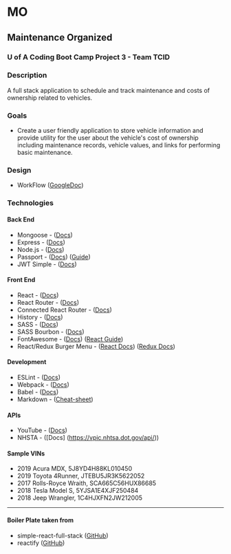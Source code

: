 # MO
## Maintenance Organized
### U of A Coding Boot Camp Project 3 - Team TCID

### Description
A full stack application to schedule and track maintenance and costs of ownership related to vehicles.


### Goals
 - Create a user friendly application to store vehicle information and provide utility for the user about the vehicle's cost of ownership including maintenance records, vehicle values, and links for performing basic maintenance.

### Design
 - WorkFlow ([GoogleDoc](https://drive.google.com/file/d/1aFZJUgo6EOEm_jWrYHNyQ29P_Pju0Gvg/))

### Technologies
#### Back End
- Mongoose - ([Docs](https://mongoosejs.com/docs/guide.html))
- Express - ([Docs](https://expressjs.com/en/starter/installing.html))
- Node.js - ([Docs](https://nodejs.org/en/docs/guides/))
- Passport - ([Docs](http://www.passportjs.org/docs/)) ([Guide](https://scotch.io/@devGson/api-authentication-with-json-web-tokensjwt-and-passport))
- JWT Simple - ([Docs](https://github.com/hokaccha/node-jwt-simple#readme))

#### Front End
- React - ([Docs](https://reactjs.org/docs/getting-started.html))
- React Router - ([Docs](https://reacttraining.com/react-router/web/guides/quick-start))
- Connected React Router - ([Docs](https://github.com/supasate/connected-react-router))
- History - ([Docs](https://github.com/ReactTraining/history))
- SASS - ([Docs](https://sass-lang.com/))
- SASS Bourbon - ([Docs](https://www.bourbon.io/))
- FontAwesome - ([Docs](https://fontawesome.com/how-to-use/on-the-web/referencing-icons/basic-use)) ([React Guide](https://scotch.io/tutorials/using-font-awesome-5-with-react))
- React/Redux Burger Menu - ([React Docs](https://github.com/negomi/react-burger-menu)) ([Redux Docs](https://negomi.github.io/redux-burger-menu/))

#### Development
- ESLint - ([Docs](https://eslint.org/docs/user-guide/getting-started))
- Webpack - ([Docs](https://webpack.js.org/concepts/))
- Babel - ([Docs](https://babeljs.io/docs/en/))
- Markdown - ([Cheat-sheet](https://github.com/adam-p/markdown-here/wiki/Markdown-Cheatsheet#links))

#### APIs
- YouTube - ([Docs](https://developers.google.com/youtube/v3/docs/))
- NHSTA - ([Docs] (https://vpic.nhtsa.dot.gov/api/))


#### Sample VINs
- 2019 Acura MDX, 5J8YD4H88KL010450
- 2019 Toyota 4Runner, JTEBU5JR3K5622052
- 2017 Rolls-Royce Wraith, SCA665C56HUX86685
- 2018 Tesla Model S, 5YJSA1E4XJF250484
- 2018 Jeep Wrangler, 1C4HJXFN2JW212005


----------------------------------------------------------------------------
#### Boiler Plate taken from 
- simple-react-full-stack ([GitHub](https://github.com/crsandeep/simple-react-full-stack))
- reactify ([GitHub](https://github.com/tuckerbeauchamp/reactify))




